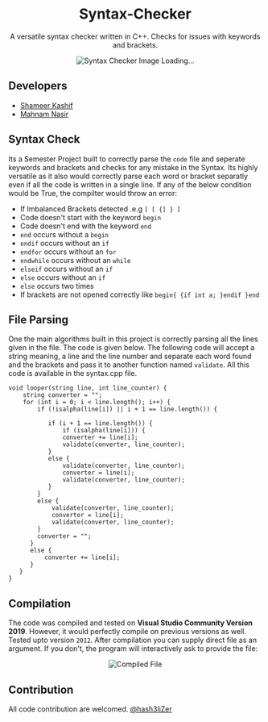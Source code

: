 <h1 align="center">Syntax-Checker</h1>
<p align="center">A versatile syntax checker written in C++. Checks for issues with keywords and brackets.</p>
<center>
  <img src="https://user-images.githubusercontent.com/29171692/102989441-7875ca00-44ca-11eb-9b7d-ac5ad093e91e.png" alt="Syntax Checker Image Loading..." >
</center>

## Developers
<ul>
  <li><a href="//twitter.com/hash3liZer">Shameer Kashif</a></li>
  <li><a href="//www.facebook.com/siszaq2">Mahnam Nasir</a></li>
</ul>

## Syntax Check
Its a Semester Project built to correctly parse the `code` file and seperate keywords and brackets and checks for any mistake in the Syntax. Its highly versatile as it also would correctly parse each word or bracket separatly even if all the code is written in a single line. If any of the below condition would be True, the compilter would throw an error: 

<ul>
  <li>If Imbalanced Brackets detected .e.g <code>[ [ {] } ]</code></li>
  <li>Code doesn't start with the keyword <code>begin</code></li>
  <li>Code doesn't end with the keyword <code>end</code></li>
  <li><code>end</code> occurs without a <code>begin</code></li>
  <li><code>endif</code> occurs without an <code>if</code></li>
  <li><code>endfor</code> occurs without an <code>for</code></li>
  <li><code>endwhile</code> occurs without an <code>while</code></li>
  <li><code>elseif</code> occurs without an <code>if</code></li>
  <li><code>else</code> occurs without an <code>if</code></li>
  <li><code>else</code> occurs two times</li>
  <li>If brackets are not opened correctly like <code>begin{ {if int a; }endif }end</code></li>
</ul>

## File Parsing
One the main algorithms built in this project is correctly parsing all the lines given in the file. The code is given below. The following code will accept a string meaning, a line and the line number and separate each word found and the brackets and pass it to another function named `validate`. All this code is available in the syntax.cpp file. 

```
void looper(string line, int line_counter) {
    string converter = "";
    for (int i = 0; i < line.length(); i++) {
        if (!isalpha(line[i]) || i + 1 == line.length()) {
           
           if (i + 1 == line.length()) {
               if (isalpha(line[i])) {
               converter += line[i];
               validate(converter, line_counter);
           }
           else {
               validate(converter, line_counter);
               converter = line[i];
               validate(converter, line_counter);
           }
        }
        else {
            validate(converter, line_counter);
            converter = line[i];
            validate(converter, line_counter);
        }
        converter = "";
      }
      else {
          converter += line[i];
      }
   }
}
```

## Compilation
The code was compiled and tested on **Visual Studio Community Version 2019**. However, it would perfectly compile on previous versions as well. Tested upto version `2012`. After compilation you can supply direct file as an argument. If you don't, the program will interactively ask to provide the file: 

<center>
  <img src="https://user-images.githubusercontent.com/29171692/102992479-1f109980-44d0-11eb-9a3f-477f81ce9bab.png" alt="Compiled File">
</center>

## Contribution
All code contribution are welcomed. <a href="//twitter.com/hash3liZer">@hash3liZer</a>
